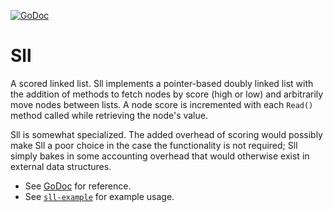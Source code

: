 [![GoDoc](https://godoc.org/github.com/jamiealquiza/bicache/sll?status.svg)](https://godoc.org/github.com/jamiealquiza/bicache/sll)


# Sll
A scored linked list. Sll implements a pointer-based doubly linked list with the addition of methods to fetch nodes by score (high or low) and arbitrarily move nodes between lists. A node score is incremented with each `Read()` method called while retrieving the node's value.

Sll is somewhat specialized. The added overhead of scoring would possibly make Sll a poor choice in the case the functionality is not required; Sll simply bakes in some accounting overhead that would otherwise exist in external data structures.

- See [GoDoc](https://godoc.org/github.com/jamiealquiza/bicache/sll) for reference.
- See [`sll-example`](./sll-example) for example usage.
